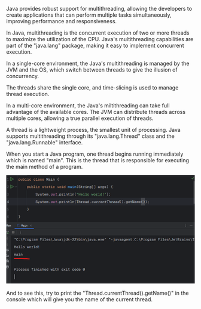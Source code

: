 Java provides robust support for multithreading, allowing the developers to create applications that can perform multiple tasks simultaneously, improving performance and responsiveness.

In Java, multithreading is the concurrent execution of two or more threads to maximize the utilization of the CPU. Java's multithreading capabilities are part of the "java.lang" package, making it easy to implement concurrent execution.

In a single-core environment, the Java's multithreading is managed by the JVM and the OS, which switch between threads to give the illusion of concurrency.

The threads share the single core, and time-slicing is used to manage thread execution.

In a multi-core environment, the Java's miltithreading can take full advantage of the available cores. The JVM can distribute threads across multiple cores, allowing a true parallel execution of threads.

A thread is a lightweight process, the smallest unit of processing. Java supports multithreading through its "java.lang.Thread" class and the "java.lang.Runnable" interface.

When you start a Java program, one thread begins running immediately which is named "main". This is the thread that is responsible for executing the main method of a program.

![alt text](image.png)

And to see this, try to print the "Thread.currentThread().getName()" in the console which will give you the name of the current thread.